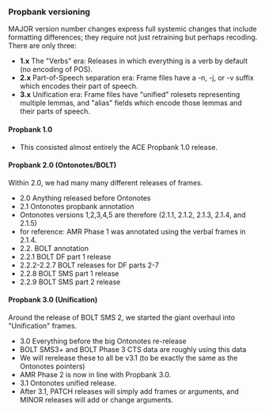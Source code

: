 ### Propbank versioning

MAJOR version number changes express full systemic changes that include formatting differences; they require not just retraining but perhaps recoding. There are only three:
* **1.x** The "Verbs" era: Releases in which everything is a verb by default (no encoding of POS). 
* **2.x** Part-of-Speech separation era: Frame files have a -n, -j, or -v suffix which encodes their part of speech.
* **3.x** Unification era: Frame files have "unified" rolesets representing multiple lemmas, and "alias" fields which encode those lemmas and their parts of speech.

#### Propbank 1.0 

* This consisted almost entirely the ACE Propbank 1.0 release.

#### Propbank 2.0 (Ontonotes/BOLT)
Within 2.0, we had many many different releases of frames. 
* 2.0 Anything released before Ontonotes
* 2.1 Ontonotes propbank annotation
 * Ontonotes versions 1,2,3,4,5 are therefore (2.1.1, 2.1.2, 2.1.3, 2.1.4, and 2.1.5)
 * for reference: AMR Phase 1 was annotated using the verbal frames in 2.1.4. 
* 2.2. BOLT annotation
 * 2.2.1 BOLT DF part 1 release
 * 2.2.2-2.2.7 BOLT releases for DF parts 2-7
 * 2.2.8 BOLT SMS part 1 release
 * 2.2.9 BOLT SMS part 2 release

#### Propbank 3.0 (Unification)
Around the release of BOLT SMS 2, we started the giant overhaul into "Unification" frames. 
* 3.0 Everything before the big Ontonotes re-release
 * BOLT SMS3+ and BOLT Phase 3 CTS data are roughly using this data
 * We will rerelease these to all be v3.1 (to be exactly the same as the Ontonotes pointers)
 * AMR Phase 2 is now in line with Propbank 3.0.
* 3.1 Ontonotes unified release.  
 * After 3.1, PATCH releases will simply add frames or arguments, and MINOR releases will add or change arguments. 

